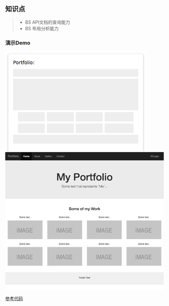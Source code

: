 ## 知识点

> * BS API文档的查询能力
> * BS 布局分析能力

### 演示Demo
![](../images/bs_portfolio_layout.png)
![](../images/bs_portfolio.png)




[参考代码](../HowTo/BS_Portfolio)



